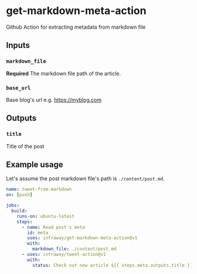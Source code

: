 # get-markdown-meta-action

Github Action for extracting metadata from markdown file

## Inputs

### `markdown_file`

**Required** The markdown file path of the article.

### `base_url`

Base blog's url e.g. https://myblog.com

## Outputs

### `title`

Title of the post

## Example usage
Let's assume the post markdown file's path is `./content/post.md`.

```yaml
name: tweet-from-markdown
on: [push]

jobs:
  build:
    runs-on: ubuntu-latest
    steps:
      - name: Read post's meta
        id: meta
        uses: infraway/get-markdown-meta-action@v1
        with:
          markdown_file: ./content/post.md
      - uses: infraway/tweet-action@v1
        with:
          status: Check out new article ${{ steps.meta.outputs.title }} - ${{ steps.meta.outputs.url }} 
```
